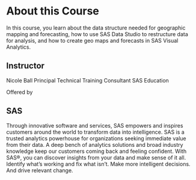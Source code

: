 # About this Course

In this course, you learn about the data structure needed for geographic mapping and forecasting, how to use SAS Data Studio to restructure data for analysis, and how to create geo maps and forecasts in SAS Visual Analytics.

## Instructor
Nicole Ball
Principal Technical Training Consultant
SAS Education


Offered by

## SAS
Through innovative software and services, SAS empowers and inspires customers around the world to transform data into intelligence. SAS is a trusted analytics powerhouse for organizations seeking immediate value from their data. A deep bench of analytics solutions and broad industry knowledge keep our customers coming back and feeling confident. With SAS®, you can discover insights from your data and make sense of it all. Identify what’s working and fix what isn’t. Make more intelligent decisions. And drive relevant change.
